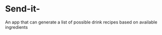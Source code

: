 # Send-it-
An app that can generate a list of possible drink recipes based on available ingredients 
